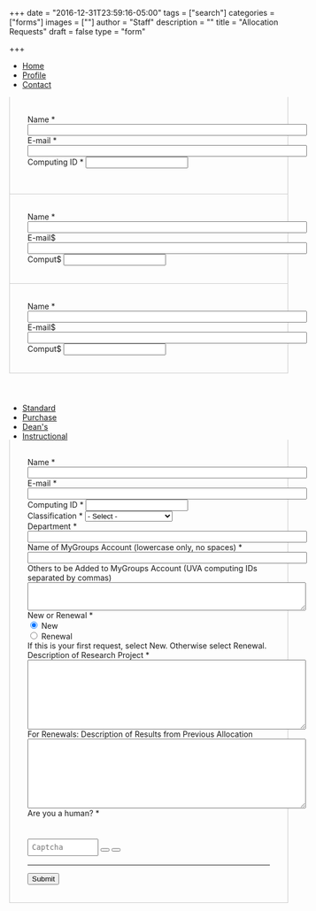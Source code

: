 +++
date = "2016-12-31T23:59:16-05:00"
tags = ["search"]
categories = ["forms"]
images = [""]
author = "Staff"
description = ""
title = "Allocation Requests"
draft = false
type = "form"

+++


<ul class="nav nav-tabs" id="myTab" role="tablist">
  <li class="nav-item">
    <a class="nav-link active" id="home-tab" data-toggle="tab" href="#home" role="tab" aria-controls="home" aria-selected="true">Home</a>
  </li>
  <li class="nav-item">
    <a class="nav-link" id="profile-tab" data-toggle="tab" href="#profile" role="tab" aria-controls="profile" aria-selected="false">Profile</a>
  </li>
  <li class="nav-item">
    <a class="nav-link" id="contact-tab" data-toggle="tab" href="#contact" role="tab" aria-controls="contact" aria-selected="false">Contact</a>
  </li>
</ul>
<div class="tab-content" id="myTabContent">
  <div style="padding:2rem;border-left:1px solid #ccc;border-right:1px solid #ccc;border-bottom:1px solid #ccc;" class="tab-pane fade show active" id="home" role="tabpanel" aria-labelledby="home-tab">
    <form action="https://api.uvarc.io/rest/general-support-request/" method="post" id="allocation-form" accept-charset="UTF-8">
      <div class="form-item form-group form-item form-item-submitted-name form-type-textfield form-group">
        <label class="control-label" for="edit-submitted-name">Name <span class="form-required" title="This field is required.">*</span></label>
        <input required="required" class="form-control form-text required" type="text" id="name" name="name" value="" size="60" maxlength="128" readonly />
        <input class="form-control form-text required" type="hidden" id="category" name="category" value="Rivanna HPC">
        <input class="form-control form-text required" type="hidden" id="allocation_type" name="Allocation Type" value="Request or Renew a Standard Allocation">
      </div>
      <div class="row">
        <div class="col form-item form-group form-item form-item-submitted-e-mail form-type-webform-email form-group"> <label class="control-label" for="email">E-mail <span class="form-required" title="This field is required.">*</span></label>
          <input required="required" class="email form-control form-text form-email required" type="email" id="email" name="email" value="" size="60" readonly />
        </div>
        <div class="col form-item form-group form-item form-item-submitted-computing-id form-type-textfield form-group"> <label class="control-label" for="uid">Computing ID <span class="form-required" title="This field is required.">*</span></label>
          <input required="required" class="form-control form-text required" type="text" id="uid" name="uid" value="" size="20" maxlength="20" readonly />
        </div>
      </div>
    </div>
    <div style="padding:2rem;border-left:1px solid #ccc;border-right:1px solid #ccc;border-bottom:1px solid #ccc;" class="tab-pane fade" id="profile" role="tabpanel" aria-labelledby="profile-tab">
    <form action="https://api.uvarc.io/rest/general-support-request/" method="post" id="allocation-form" accept-charset="UTF-8">
      <div class="form-item form-group form-item form-item-submitted-name form-type-textfield form-group">
        <label class="control-label" for="edit-submitted-name">Name <span class="form-required" title="This field is required.">*</span></label>
        <input required="required" class="form-control form-text required" type="text" id="name" name="name" value="" size="60" maxlength="128" readonly />
        <input class="form-control form-text required" type="hidden" id="category" name="category" value="Rivanna HPC">
        <input class="form-control form-text required" type="hidden" id="allocation_type" name="Allocation Type" value="Request or Renew a Standard Allocation">
      </div>
      <div class="row">
        <div class="col form-item form-group form-item form-item-submitted-e-mail form-type-webform-email form-group"> <label class="control-label" for="email">E-mail$
          <input required="required" class="email form-control form-text form-email required" type="email" id="email" name="email" value="" size="60" readonly />
        </div>
        <div class="col form-item form-group form-item form-item-submitted-computing-id form-type-textfield form-group"> <label class="control-label" for="uid">Comput$
          <input required="required" class="form-control form-text required" type="text" id="uid" name="uid" value="" size="20" maxlength="20" readonly />
        </div>
      </div>
    </div>
    <div style="padding:2rem;border-left:1px solid #ccc;border-right:1px solid #ccc;border-bottom:1px solid #ccc;" class="tab-pane fade" id="contact" role="tabpanel" aria-labelledby="contact-tab">
    <form action="https://api.uvarc.io/rest/general-support-request/" method="post" id="allocation-form" accept-charset="UTF-8">
      <div class="form-item form-group form-item form-item-submitted-name form-type-textfield form-group">
        <label class="control-label" for="edit-submitted-name">Name <span class="form-required" title="This field is required.">*</span></label>
        <input required="required" class="form-control form-text required" type="text" id="name" name="name" value="" size="60" maxlength="128" readonly />
        <input class="form-control form-text required" type="hidden" id="category" name="category" value="Rivanna HPC">
        <input class="form-control form-text required" type="hidden" id="allocation_type" name="Allocation Type" value="Request or Renew a Standard Allocation">
      </div>
      <div class="row">
        <div class="col form-item form-group form-item form-item-submitted-e-mail form-type-webform-email form-group"> <label class="control-label" for="email">E-mail$
          <input required="required" class="email form-control form-text form-email required" type="email" id="email" name="email" value="" size="60" readonly />
        </div>
        <div class="col form-item form-group form-item form-item-submitted-computing-id form-type-textfield form-group"> <label class="control-label" for="uid">Comput$
          <input required="required" class="form-control form-text required" type="text" id="uid" name="uid" value="" size="20" maxlength="20" readonly />
        </div>
      </div>
    </div>
</div>


<div style="width:100%;height:40px;"></div>

<ul class="nav nav-tabs">
  <li class="nav-item">
    <a class="nav-link active" href="">Standard</a>
  </li>
  <li class="nav-item">
    <a class="nav-link" href="">Purchase</a>
  </li>
  <li class="nav-item">
    <a class="nav-link" href="">Dean's</a>
  </li>
  <li class="nav-item">
    <a class="nav-link" href="">Instructional</a>
  </li>
</ul>

<form action="https://api.uvarc.io/rest/general-support-request/" method="post" id="allocation-form" accept-charset="UTF-8">
<p id="form_post_response"></p>

<div style="padding:2rem;margin-top:-1rem;border-left:1px solid #ccc;border-right:1px solid #ccc;border-bottom:1px solid #ccc;">
  <div class="form-item form-group form-item form-item-submitted-name form-type-textfield form-group">
    <label class="control-label" for="edit-submitted-name">Name <span class="form-required" title="This field is required.">*</span></label>
    <input required="required" class="form-control form-text required" type="text" id="name" name="name" value="" size="60" maxlength="128" readonly />
    <input class="form-control form-text required" type="hidden" id="category" name="category" value="Rivanna HPC">
    <input class="form-control form-text required" type="hidden" id="allocation_type" name="Allocation Type" value="Request or Renew a Standard Allocation">
  </div>

  <div class="row">
    <div class="col form-item form-group form-item form-item-submitted-e-mail form-type-webform-email form-group"> <label class="control-label" for="email">E-mail <span class="form-required" title="This field is required.">*</span></label>
      <input required="required" class="email form-control form-text form-email required" type="email" id="email" name="email" value="" size="60" readonly />
    </div>
    <div class="col form-item form-group form-item form-item-submitted-computing-id form-type-textfield form-group"> <label class="control-label" for="uid">Computing ID <span class="form-required" title="This field is required.">*</span></label>
      <input required="required" class="form-control form-text required" type="text" id="uid" name="uid" value="" size="20" maxlength="20" readonly />
    </div>
  </div>

  <div class="form-item form-group form-item form-type-select form-group"> <label class="control-label" for="classification">Classification <span class="form-required" title="This field is required.">*</span></label>
    <select required="required" class="form-control form-select required" title="Faculty, postdoctoral associates, and full-time research staff are eligible to request allocations.  " data-toggle="tooltip" id="classification" name="classification"><option value="" selected="selected">- Select -</option><option value="faculty">Faculty</option><option value="staff">Staff</option><option value="postdoc">Postdoctoral Associate</option><option value="other">Other</option></select>
  </div>

  <div class="form-item form-group form-item form-type-textfield form-group"> <label class="control-label" for="department">Department <span class="form-required" title="This field is required.">*</span></label>
    <input required="required" class="form-control form-text required" type="text" id="department" name="department" value="" size="60" maxlength="128" />
  </div>

  <div class="form-item form-group form-item form-type-textfield form-group"> <label class="control-label" for="mygroups-group">Name of MyGroups Account (lowercase only, no spaces) <span class="form-required" title="This field is required.">*</span></label>
    <input required="required" class="form-control form-text required" type="text" id="mygroups-group" name="mygroups-group" value="" size="60" maxlength="128" />
  </div>

  <div class="form-item form-group form-item add-uids form-type-textarea form-group"> <label class="control-label" for="add-uids">Others to be Added to MyGroups Account (UVA computing IDs separated by commas)</label>
    <div class="form-textarea-wrapper resizable"><textarea class="form-control form-textarea" id="add-uids" name="add-uids" cols="60" rows="3"></textarea>
    </div>
  </div>

  <div class="form-item form-group form-type-radios form-group"> <label class="control-label" for="new-or-renewal">New or Renewal <span class="form-required" title="This field is required.">*</span></label>
    <div class="row">
      <div id="new-or-renewal" class="form-radios col">
        <div class="form-item form-type-radio radio"> <label class="control-label" for="new-or-renewal-1">
          <input required="required" type="radio" id="new-or-renewal-1" name="new-or-renewal" value="new" checked="checked" class="form-radio" />&nbsp;New</label>
        </div>
        <div class="form-item form-type-radio radio"> <label class="control-label" for="new-or-renewal-2">
          <input required="required" type="radio" id="new-or-renewal-2" name="new-or-renewal" value="renewal" class="form-radio" />&nbsp;Renewal</label>
        </div>
      </div>
      <div class="help-block col">If this is your first request, select New.  Otherwise select Renewal.</div>
    </div>
  </div>

  <div class="form-item project-description form-type-textarea form-group"> <label class="control-label" for="project-description">Description of Research Project <span class="form-required" title="This field is required.">*</span></label>
    <div class="form-textarea-wrapper resizable"><textarea required="required" class="form-control form-textarea required" id="project-description" name="project-description" cols="60" rows="8"></textarea>
    </div>
  </div>
  <div class="form-item form-type-textarea form-group"> <label class="control-label" for="renewal-description">For Renewals: Description of Results from Previous Allocation</label>
    <div class="form-textarea-wrapper resizable"><textarea class="form-control form-textarea" id="renewal-description" name="renewal-description" cols="60" rows="8"></textarea>
    </div>
  </div>

  <div class=""> <label class="control-label">Are you a human? <span class="form-required" title="This field is required.">*</span></label>
    <div class="row"">
      <div class="form-item form-group col" id="captcha" style="pointer-events:none;margin:1.4rem;width:12rem;">
      </div>
      <div class="form-item form-group col">
        <input type="text" placeholder="Captcha" id="cpatchaTextBox" style="margin-top:1rem;padding:6px;font-family:monospace; width:8rem;" />
        <button class="btn btn-success" id="captcha-submit" type="button" onclick="validateCaptcha()"><i class="fas fa-check fa-1x"></i></button>
        <button class="btn btn-default" id="captcha-refresh" type="button" onclick="createCaptcha()"><i class="fas fa-sync fa-1x"></i></button>
      </div>
    </div>
  </div>

  <div class="form-actions" id="submit-div" style="margin-top:1rem;">
    <hr size="1" style="" />
    <button class="button-primary btn btn-primary form-submit" id="submit" type="submit" name="op" value="Submit">Submit</button>
  </div>

</div>
</form>

<script type="text/javascript" src="/js/captcha.js"></script>

<script>
function getParams() {
  var vars = {};
  var parts = window.location.href.replace(/[?&]+([^=&]+)=([^&]*)/gi, function(m,key,value) {
    vars[key] = value;
  });
  return vars;
}

function decode64(str) {
  var e={},i,b=0,c,x,l=0,a,r='',w=String.fromCharCode,L=str.length;
  var A="ABCDEFGHIJKLMNOPQRSTUVWXYZabcdefghijklmnopqrstuvwxyz0123456789+/";
  for(i=0;i<64;i++){e[A.charAt(i)]=i;}
  for(x=0;x<L;x++){
    c=e[str.charAt(x)];b=(b<<6)+c;l+=6;
    while(l>=8){((a=(b>>>(l-=8))&0xff)||(x<(L-2)))&&(r+=w(a));}
  }
  return r;
};

var form = document.getElementById('allocation-form');

var name_enc = getParams()["name"];
if (name_enc) {
  // do nothing
} else {
  $('#name').val('');
  $('#email').val('');
  $('#uid').val('');
  window.location.replace( "https://auth.uvasomrc.io/site/allocation-standard.php" );
}

// name
var name_enc = getParams()["name"];
var name_esc = decodeURI(name_enc);
var form_name = decode64(name_esc);
var name_field = document.getElementById('name');
name_field.value = form_name;
//var name_field = document.querySelectorAll('name');
//name_field[0].value = form_name;
//name_field[1].value = form_name;
//name_field[2].value = form_name;

// uid
var uid_enc = getParams()["uid"];
var uid_esc = decodeURI(uid_enc);
var form_uid = decode64(uid_esc);
var uid_field = document.getElementById('uid');
uid_field.value = form_uid;

// email
var email_enc = getParams()["email"];
var email_esc = decodeURI(email_enc);
var form_email = decode64(email_esc);
var email_field = document.getElementById('email');
email_field.value = form_email;

let message = decodeURI(getParams()["message"]);
let status = decodeURI(getParams()["status"]);
if(message == "undefined" || message == undefined) {
  message="";
}

document.getElementById("form_post_response").innerHTML = message;
if(status == "error" || status == undefined) {
  document.getElementById("form_post_response").style.color = "red";
  document.getElementById("form_post_response").style.fontWeight = "500"
} else {
  document.getElementById("form_post_response").style.color = "green";
  document.getElementById("form_post_response").style.fontWeight = "500"
}
</script>
